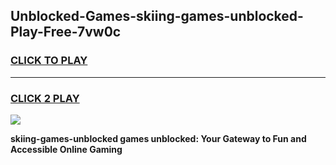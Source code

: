 
## Unblocked-Games-skiing-games-unblocked-Play-Free-7vw0c
<h3>
<a href="https://premium76.site?title=skiing-games-unblocked&ref=22A">CLICK TO PLAY</a></h3>
<hr>

<h3>
<a href="https://premium76.site?title=skiing-games-unblocked&ref=22A">CLICK 2 PLAY</a>
  
</h3>

<a href="https://premium76.site?title=skiing-games-unblocked&ref=22A"><img src="https://clearcache.store/games.png"></a>


**skiing-games-unblocked games unblocked: Your Gateway to Fun and Accessible Online Gaming**
